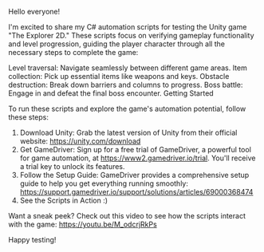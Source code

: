 
Hello everyone!

I'm excited to share my C# automation scripts for testing the Unity game "The Explorer 2D." These scripts focus on verifying gameplay functionality and level progression, guiding the player character through all the necessary steps to complete the game:

Level traversal: Navigate seamlessly between different game areas.
Item collection: Pick up essential items like weapons and keys.
Obstacle destruction: Break down barriers and columns to progress.
Boss battle: Engage in and defeat the final boss encounter.
Getting Started

To run these scripts and explore the game's automation potential, follow these steps:

1. Download Unity: Grab the latest version of Unity from their official website: https://unity.com/download
2. Get GameDriver: Sign up for a free trial of GameDriver, a powerful tool for game automation, at https://www2.gamedriver.io/trial. You'll receive a trial key to unlock its features.
3. Follow the Setup Guide: GameDriver provides a comprehensive setup guide to help you get everything running smoothly: https://support.gamedriver.io/support/solutions/articles/69000368474
4. See the Scripts in Action :)

Want a sneak peek? Check out this video to see how the scripts interact with the game: https://youtu.be/M_odcrjRkPs

Happy testing!
